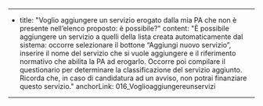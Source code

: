 ---
  - title: "Voglio aggiungere un servizio erogato dalla mia PA che non è presente nell’elenco proposto: è possibile?"
    content: "È possibile aggiungere un servizio a quelli della lista creata automaticamente dal sistema: occorre selezionare il bottone “Aggiungi nuovo servizio”, inserire il nome del servizio che si vuole aggiungere e il riferimento normativo che abilita la PA ad erogarlo. Occorre poi compilare il questionario per determinare la classificazione del servizio aggiunto. Ricorda che, in caso di candidatura ad un avviso, non potrai finanziare questo servizio."
    anchorLink: 016_Voglioaggiungereunservizi
---